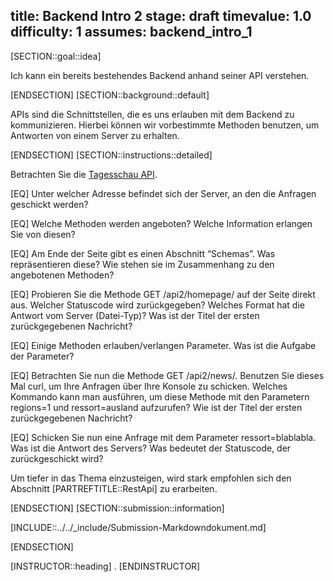 title: Backend Intro 2
stage: draft
timevalue: 1.0
difficulty: 1
assumes: backend_intro_1
---
[SECTION::goal::idea]

Ich kann ein bereits bestehendes Backend anhand seiner API verstehen.

[ENDSECTION]
[SECTION::background::default]

APIs sind die Schnittstellen, die es uns erlauben mit dem Backend zu kommunizieren. Hierbei können wir vorbestimmte Methoden benutzen, um Antworten von einem Server zu erhalten.

[ENDSECTION]
[SECTION::instructions::detailed]

Betrachten Sie die [Tagesschau API](https://tagesschau.api.bund.dev/).

[EQ] Unter welcher Adresse befindet sich der Server, an den die Anfragen geschickt werden?

[EQ] Welche Methoden werden angeboten? Welche Information erlangen Sie von diesen?

[EQ] Am Ende der Seite gibt es einen Abschnitt “Schemas”. Was repräsentieren diese? Wie stehen sie im Zusammenhang zu den angebotenen Methoden?

[EQ] Probieren Sie die Methode GET /api2/homepage/ auf der Seite direkt aus. Welcher Statuscode wird zurückgegeben? Welches Format hat die Antwort vom Server (Datei-Typ)? Was ist der Titel der ersten zurückgegebenen Nachricht?

[EQ] Einige Methoden erlauben/verlangen Parameter. Was ist die Aufgabe der Parameter?

[EQ] Betrachten Sie nun die Methode GET /api2/news/. Benutzen Sie dieses Mal curl, um Ihre Anfragen über Ihre Konsole zu schicken. Welches Kommando kann man ausführen, um diese Methode mit den Parametern regions=1 und ressort=ausland aufzurufen? Wie ist der Titel der ersten zurückgegebenen Nachricht? 

[EQ] Schicken Sie nun eine Anfrage mit dem Parameter ressort=blablabla. Was ist die Antwort des Servers? Was bedeutet der Statuscode, der zurückgeschickt wird?

Um tiefer in das Thema einzusteigen, wird stark empfohlen sich den Abschnitt [PARTREFTITLE::RestApi] zu erarbeiten.

[ENDSECTION]
[SECTION::submission::information]

[INCLUDE::../../_include/Submission-Markdowndokument.md]

[ENDSECTION]

[INSTRUCTOR::heading]
.
[ENDINSTRUCTOR]
